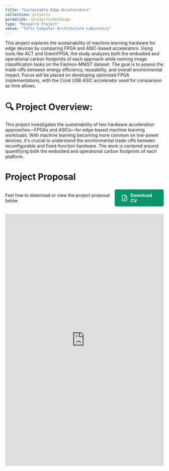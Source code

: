 ```yaml
---
title: "Sustainable Edge Accelerators"
collection: projects
permalink: /projects/HotGauge
type: "Research Project"
venue: "Tufts Computer Architecture Laboratory"
---
```


This project explores the sustainability of machine learning hardware for edge devices by comparing FPGA and ASIC-based accelerators. Using tools like ACT and GreenFPGA, the study analyzes both the embodied and operational carbon footprints of each approach while running image classification tasks on the Fashion-MNIST dataset. The goal is to assess the trade-offs between energy efficiency, reusability, and overall environmental impact. Focus will be placed on developing optimized FPGA implementations, with the Coral USB ASIC accelerator used for comparison as time allows.

# 🔍 Project Overview:
This project investigates the sustainability of two hardware acceleration approaches—FPGAs and ASICs—for edge-based machine learning workloads. With machine learning becoming more common on low-power devices, it's crucial to understand the environmental trade-offs between reconfigurable and fixed-function hardware. The work is centered around quantifying both the embodied and operational carbon footprints of each platform.

# Project Proposal 

<div style="display: flex; justify-content: space-between; align-items: center; margin-bottom: 20px;">
  <p>Feel free to download or view the project proposal below</p>
  <a href="https://eddyabban2.github.io/files/Sustainable Computing Project Proposal.pdf" download class="pdf-button" style="
    display: inline-flex;
    align-items: center;
    padding: 10px 20px;
    background-color: #059669;
    color: white;
    text-decoration: none;
    border-radius: 5px;
    font-weight: bold;
    transition: background-color 0.3s ease;">
    <svg xmlns="http://www.w3.org/2000/svg" width="24" height="24" viewBox="0 0 24 24" fill="none" stroke="currentColor" stroke-width="2" stroke-linecap="round" stroke-linejoin="round" style="margin-right: 8px;">
      <path d="M14 2H6a2 2 0 0 0-2 2v16a2 2 0 0 0 2 2h12a2 2 0 0 0 2-2V8z"></path>
      <polyline points="14 2 14 8 20 8"></polyline>
      <line x1="12" y1="18" x2="12" y2="12"></line>
      <line x1="9" y1="15" x2="15" y2="15"></line>
    </svg>
    Download CV
  </a>
</div>

<iframe src="https://eddyabban2.github.io/files/Sustainable Computing Project Proposal.pdf" width="100%" height="800px" style="border: none;">
  <p>Your browser does not support iframes. Please <a href="https://eddyabban2.github.io/files/Sustainable Computing Project Proposal.pdf"">click here to download the PDF</a>.</p>
</iframe>



